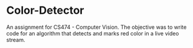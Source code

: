 # Color-Detector
An assignment for CS474 - Computer Vision. The objective was to write code for an algorithm that detects and marks red color in a live video stream. 
